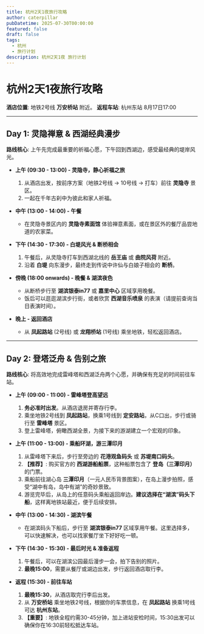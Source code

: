 ```yaml
---
title: 杭州2天1夜旅行攻略
author: caterpillar
pubDatetime: 2025-07-30T00:00:00
featured: false
draft: false
tags:
  - 杭州
  - 旅行计划
description: 杭州2天1夜 旅行计划
---
```


# 杭州2天1夜旅行攻略

**酒店位置**: 地铁2号线 **万安桥站** 附近。
**返程车站**: 杭州东站 8月17日17:00

---

## Day 1: 灵隐禅意 & 西湖经典漫步

**路线核心**: 上午先完成最重要的祈福心愿，下午回到西湖边，感受最经典的堤岸风光。

-   **上午 (09:30 - 13:00) - 灵隐寺，静心祈福之旅**
    1.  从酒店出发，按前序方案（地铁2号线 -> 10号线 -> 打车）前往 **灵隐寺** 景区。
    2.  一起在千年古刹中为彼此和家人祈福。

-   **中午 (13:00 - 14:00) - 午餐**
    -   在灵隐寺景区内的 **灵隐寺素面馆** 体验禅意素面，或在景区外的餐厅品尝地道的农家菜。

-   **下午 (14:30 - 17:30) - 白堤风光 & 断桥相会**
    1.  午餐后，从灵隐寺打车到西湖北线的 **岳王庙** 或 **曲院风荷** 附近。
    2.  沿着 **白堤** 向东漫步，最终走到传说中许仙与白娘子相会的 **断桥**。

-   **傍晚 (18:00 onwards) - 晚餐 & 湖滨夜色**
    -   从断桥步行至 **湖滨银泰in77** 或 **嘉里中心** 区域享用晚餐。
    -   饭后可以逛逛湖滨步行街，或者欣赏 **西湖音乐喷泉** 的表演（请提前查询当日表演时间）。

-   **晚上 - 返回酒店**
    -   从 **凤起路站** (2号线) 或 **龙翔桥站** (1号线) 乘坐地铁，轻松返回酒店。

---

## Day 2: 登塔泛舟 & 告别之旅

**路线核心**: 将高效地完成雷峰塔和西湖泛舟两个心愿，并确保有充足的时间前往车站。

-   **上午 (09:00 - 11:00) - 雷峰塔登高望远**
    1.  **务必准时出发**。从酒店退房并寄存行李。
    2.  乘坐地铁2号线到 **凤起路站**，换乘1号线到 **定安路站**，从C口出，步行或骑行至 **雷峰塔** 景区。
    3.  登上雷峰塔，俯瞰西湖全景，为接下来的游湖建立一个宏观的印象。

-   **上午 (11:00 - 13:00) - 乘船环湖，游三潭印月**
    1.  从雷峰塔下来后，步行至旁边的 **花港观鱼码头** 或 **苏堤南口码头**。
    2.  **【推荐】**: 购买官方的 **西湖游船船票**，这种船票包含了 **登岛（三潭印月）** 的门票。
    3.  乘船前往湖心岛 **三潭印月**（一元人民币背景图案），在岛上漫步拍照，感受“湖中有岛，岛中有湖”的奇妙景致。
    4.  游览完毕后，从岛上的任意码头乘船返回岸边。**建议选择在“湖滨”码头下船**，这样离地铁站最近，便于后续安排。

-   **中午 (13:00 - 14:30) - 湖滨午餐**
    -   在湖滨码头下船后，步行至 **湖滨银泰in77** 区域享用午餐。这里选择多，可以快速解决，也可以找家餐厅坐下好好吃一顿。

-   **下午 (14:30 - 15:30) - 最后时光 & 准备返程**
    1.  午餐后，可以在湖滨公园最后漫步一会，拍下告别的照片。
    2.  **最晚15:00**，需要从餐厅或湖边出发，步行返回酒店取行李。

-   **返程 (15:30) - 前往车站**
    1.  **最晚15:30**，从酒店取完行李后出发。
    2.  从 **万安桥站** 乘坐地铁2号线，根据你的车票信息，在 **凤起路站** 换乘1号线可达 **杭州东站**。
    3.  **【重要】**: 地铁全程约需30-45分钟，加上进站安检时间，15:30出发可以确保你在16:30前轻松抵达车站。
